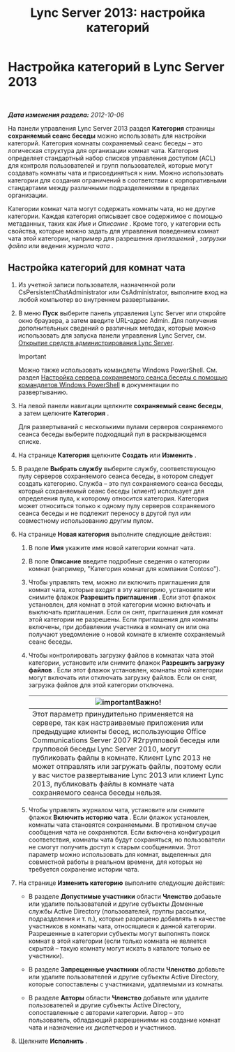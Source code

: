 ﻿---
title: 'Lync Server 2013: настройка категорий'
TOCTitle: Настройка категорий
ms:assetid: 4547f514-f0c0-404d-890f-092ddeeac852
ms:mtpsurl: https://technet.microsoft.com/ru-ru/library/JJ204859(v=OCS.15)
ms:contentKeyID: 49309621
ms.date: 05/19/2016
mtps_version: v=OCS.15
ms.translationtype: HT
---

# Настройка категорий в Lync Server 2013

 

_**Дата изменения раздела:** 2012-10-06_

На панели управления Lync Server 2013 раздел **Категория** страницы **сохраняемый сеанс беседы** можно использовать для настройки категорий. Категория комнаты сохраняемый сеанс беседы – это логическая структура для организации комнат чата. Категория определяет стандартный набор списков управления доступом (ACL) для контроля пользователей и групп пользователей, которые могут создавать комнаты чата и присоединяться к ним. Можно использовать категории для создания ограничений в соответствии с корпоративными стандартами между различными подразделениями в пределах организации.

Категории комнат чата могут содержать комнаты чата, но не другие категории. Каждая категория описывает свое содержимое с помощью метаданных, таких как *Имя* и *Описание* . Кроме того, у категории есть свойства, которые можно задать для управления поведением комнат чата этой категории, например для разрешения *приглашений* , *загрузки файла* или ведения *журнала чата* .

## Настройка категорий для комнат чата

1.  Из учетной записи пользователя, назначенной роли CsPersistentChatAdministrator или CsAdministrator, выполните вход на любой компьютер во внутреннем развертывании.

2.  В меню **Пуск** выберите панель управления Lync Server или откройте окно браузера, а затем введите URL-адрес Admin. Для получения дополнительных сведений о различных методах, которые можно использовать для запуска панели управления Lync Server, см. [Открытие средств администрирования Lync Server](lync-server-2013-open-lync-server-administrative-tools.md).
    
    > [!IMPORTANT]
    > Можно также использовать командлеты Windows PowerShell. См. раздел <a href="configuring-persistent-chat-server-by-using-windows-powershell-cmdlets.md">Настройка сервера сохраняемого сеанса беседы с помощью командлетов Windows PowerShell</a> в документации по развертыванию.


3.  На левой панели навигации щелкните **сохраняемый сеанс беседы**, а затем щелкните **Категория** .
    
    Для развертываний с несколькими пулами серверов сохраняемого сеанса беседы выберите подходящий пул в раскрывающемся списке.

4.  На странице **Категория** щелкните **Создать** или **Изменить** .

5.  В разделе **Выбрать службу** выберите службу, соответствующую пулу серверов сохраняемого сеанса беседы, в котором следует создать категорию. Служба – это пул сохраняемого сеанса беседы, который сохраняемый сеанс беседы (клиент) использует для определения пула, к которому относится категория. Категория может относиться только к одному пулу серверов сохраняемого сеанса беседы и не подлежит переносу в другой пул или совместному использованию другим пулом.

6.  На странице **Новая категория** выполните следующие действия:
    
    1.  В поле **Имя** укажите имя новой категории комнат чата.
    
    2.  В поле **Описание** введите подробные сведения о категории комнат (например, "Категория комнат для компании Contoso").
    
    3.  Чтобы управлять тем, можно ли включить приглашения для комнат чата, которые входят в эту категорию, установите или снимите флажок **Разрешить приглашения** . Если этот флажок установлен, для комнат в этой категории можно включать и выключать приглашения. Если он снят, приглашения для комнат этой категории не разрешены. Если приглашения для комнаты включены, при добавлении участника в комнату он или она получают уведомление о новой комнате в клиенте сохраняемый сеанс беседы.
    
    4.  Чтобы контролировать загрузку файлов в комнатах чата этой категории, установите или снимите флажок **Разрешить загрузку файлов** . Если этот флажок установлен, комнаты этой категории могут включать или отключать загрузку файлов. Если он снят, загрузка файлов для этой категории отключена.
        
        <table>
        <thead>
        <tr class="header">
        <th><img src="images/JJ618369.important(OCS.15).gif" title="important" alt="important" />Важно!</th>
        </tr>
        </thead>
        <tbody>
        <tr class="odd">
        <td>Этот параметр принудительно применяется на сервере, так как настраиваемые приложения или предыдущие клиенты бесед, использующие Office Communications Server 2007 R2групповой беседы или групповой беседы Lync Server 2010, могут публиковать файлы в комнате. Клиент Lync 2013 не может отправлять или загружать файлы, поэтому если у вас чистое развертывание Lync 2013 или клиент Lync 2013, публиковать файлы в комнате чата сохраняемого сеанса беседы нельзя.</td>
        </tr>
        </tbody>
        </table>
    
    5.  Чтобы управлять журналом чата, установите или снимите флажок **Включить историю чата** . Если флажок установлен, комнаты чата становятся сохраняемыми. В противном случае сообщения чата не сохраняются. Если включена конфигурация соответствия, комнаты чата будут сохраняться, но пользователи не смогут получить доступ к старым сообщениями. Этот параметр можно использовать для комнат, выделенных для совместной работы в реальном времени, для которых не требуется сохранение истории чата.

7.  На странице **Изменить категорию** выполните следующие действия:
    
      - В разделе **Допустимые участники** области **Членство** добавьте или удалите пользователей и другие субъекты Доменные службы Active Directory (пользователей, группы рассылки, подразделения и т. п.), которые разрешено добавлять в качестве участников в комнаты чата, относящиеся к данной категории. Разрешенные в категории субъекты могут выполнять поиск комнат в этой категории (если только комната не является скрытой – такую комнату могут искать в каталоге только ее участники).
    
      - В разделе **Запрещенные участники** области **Членство** добавьте или удалите пользователей и другие субъекты Active Directory, которые сопоставлены с участниками, удаляемыми из комнаты.
    
      - В разделе **Авторы** области **Членство** добавьте или удалите пользователей и другие субъекты Active Directory, сопоставленные с авторами категории. Автор – это пользователь, обладающий разрешениями на создание комнат чата и назначение их диспетчеров и участников.

8.  Щелкните **Исполнить** .

